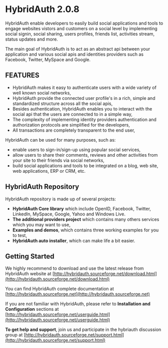 # HybridAuth 2.0.8

HybridAuth enable developers to easily build social applications and tools 
to engage websites vistors and customers on a social level by implementing 
social signin, social sharing, users profiles, friends list, activities 
stream, status updates and more. 

The main goal of HybridAuth is to act as an abstract api between your application
and various social apis and identities providers such as Facebook, Twitter, 
MySpace and Google.

## FEATURES 

- HybridAuth makes it easy to authenticate users with a wide variety of 
  well known social networks,
- HybridAuth provide the connected user profile's in a rich, simple and 
  standardized structure across all the social apis,
- Besides authentication, HybridAuth enables you to interact with the 
  social api that the users are connected to in a simple way,
- The complexity of implementing identity providers authentication and 
  authorization protocols are simplified for the developers,
- All transactions are completely transparent to the end user,

HybridAuth can be used for many purposes, such as: 

- enable users to sign-in/sign-up using popular social services,
- allow users to share their comments, reviews and other activities from
  your site to their friends via social networks,
- build social applications and tools to be integrated on a blog, web
  site, web applications, ERP or CRM, etc.

## HybridAuth Repository

HybridAuth repository is made up of several projects:

- **HybridAuth Core library** which include OpenID, Facebook, Twitter, LinkedIn,
  MySpace, Google, Yahoo and Windows Live.
- **The additional providers project** which contains many others services
  which you may want to use,
- **Examples and demos**, which contains three working examples for you to test,
- **HybridAuth auto installer**, which can make life a bit easier.

## Getting Started

We highly recommend to download and use the latest release from HybridAuth website
at [http://hybridauth.sourceforge.net/download.html](http://hybridauth.sourceforge.net/download.html) 

You can find HybridAuth complete documentation 
at [http://hybridauth.sourceforge.net](http://hybridauth.sourceforge.net)

If you are not familiar with HybridAuth, please refer to **Installation and Configuration** sections
at [http://hybridauth.sourceforge.net/userguide.html](http://hybridauth.sourceforge.net/userguide.html)

**To get help and support**, join us and participate in the hybriauth discussion group
at [http://hybridauth.sourceforge.net/support.html](http://hybridauth.sourceforge.net/support.html)
